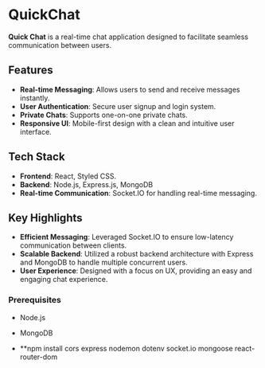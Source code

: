 # QuickChat


**Quick Chat** is a real-time chat application designed to facilitate seamless communication between users.

## Features
- **Real-time Messaging**: Allows users to send and receive messages instantly.
- **User Authentication**: Secure user signup and login system.
- **Private Chats**: Supports one-on-one private chats.
- **Responsive UI**: Mobile-first design with a clean and intuitive user interface.

## Tech Stack
- **Frontend**: React, Styled CSS.
- **Backend**: Node.js, Express.js, MongoDB
- **Real-time Communication**: Socket.IO for handling real-time messaging.

## Key Highlights
- **Efficient Messaging**: Leveraged Socket.IO to ensure low-latency communication between clients.
- **Scalable Backend**: Utilized a robust backend architecture with Express and MongoDB to handle multiple concurrent users.
- **User Experience**: Designed with a focus on UX, providing an easy and engaging chat experience.



### Prerequisites
- Node.js
- MongoDB

- **npm install cors express nodemon dotenv socket.io mongoose react-router-dom

